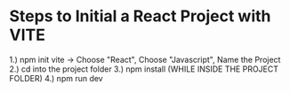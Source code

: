 # Steps to Initial a React Project with VITE


1.) npm init vite -> Choose "React", Choose "Javascript", Name the Project
2.) cd into the project folder
3.) npm install (WHILE INSIDE THE PROJECT FOLDER)
4.) npm run dev
